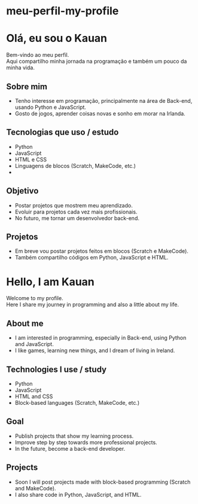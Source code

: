 # meu-perfil-my-profile
# Olá, eu sou o Kauan  

Bem-vindo ao meu perfil.  
Aqui compartilho minha jornada na programação e também um pouco da minha vida.  

## Sobre mim  
- Tenho interesse em programação, principalmente na área de Back-end, usando Python e JavaScript.  
- Gosto de jogos, aprender coisas novas e sonho em morar na Irlanda.  
## Tecnologias que uso / estudo  
- Python  
- JavaScript  
- HTML e CSS  
- Linguagens de blocos (Scratch, MakeCode, etc.)
-  
 ## Objetivo  
- Postar projetos que mostrem meu aprendizado.  
- Evoluir para projetos cada vez mais profissionais.  
- No futuro, me tornar um desenvolvedor back-end.  

## Projetos  
- Em breve vou postar projetos feitos em blocos (Scratch e MakeCode).  
- Também compartilho códigos em Python, JavaScript e HTML.  

# Hello, I am Kauan  

Welcome to my profile.  
Here I share my journey in programming and also a little about my life.  

## About me  
- I am interested in programming, especially in Back-end, using Python and JavaScript.  
- I like games, learning new things, and I dream of living in Ireland.  

## Technologies I use / study  
- Python  
- JavaScript  
- HTML and CSS  
- Block-based languages (Scratch, MakeCode, etc.)  

## Goal  
- Publish projects that show my learning process.  
- Improve step by step towards more professional projects.  
- In the future, become a back-end developer.  

## Projects  
- Soon I will post projects made with block-based programming (Scratch and MakeCode).  
- I also share code in Python, JavaScript, and HTML.
